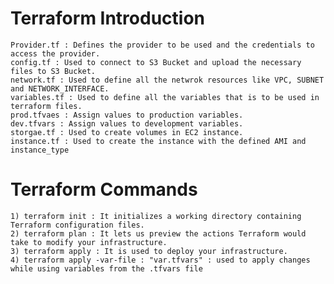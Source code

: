 #   Terraform Introduction
    Provider.tf : Defines the provider to be used and the credentials to access the provider.
    config.tf : Used to connect to S3 Bucket and upload the necessary files to S3 Bucket.
    network.tf : Used to define all the netwrok resources like VPC, SUBNET and NETWORK_INTERFACE.
    variables.tf : Used to define all the variables that is to be used in terraform files.
    prod.tfvaes : Assign values to production variables.
    dev.tfvars : Assign values to development variables.
    storgae.tf : Used to create volumes in EC2 instance.
    instance.tf : Used to create the instance with the defined AMI and instance_type
# Terraform Commands
    1) terraform init : It initializes a working directory containing Terraform configuration files. 
    2) terraform plan : It lets us preview the actions Terraform would take to modify your infrastructure.
    3) terraform apply : It is used to deploy your infrastructure.
    4) terraform apply -var-file : "var.tfvars" : used to apply changes while using variables from the .tfvars file
